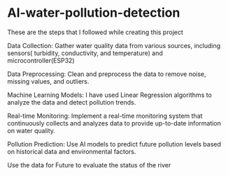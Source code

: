 # AI-water-pollution-detection
These are the steps that I followed while creating this project

Data Collection: Gather water quality data from various sources, including sensors( turbidity, conductivity, and temperature) and microcontroller(ESP32)

Data Preprocessing: Clean and preprocess the data to remove noise, missing values, and outliers.

Machine Learning Models: I have used Linear Regression algorithms to analyze the data and detect pollution trends.

Real-time Monitoring: Implement a real-time monitoring system that continuously collects and analyzes data to provide up-to-date information on water quality.

Pollution Prediction: Use AI models to predict future pollution levels based on historical data and environmental factors.

Use the data for Future to evaluate the status of the river
